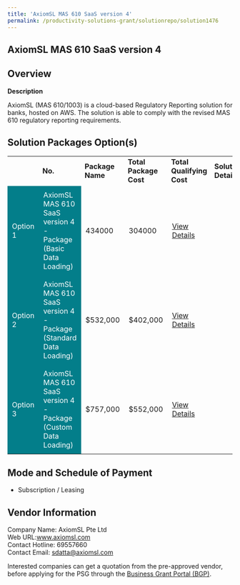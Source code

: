 ```yaml
---
title: 'AxiomSL MAS 610 SaaS version 4'
permalink: /productivity-solutions-grant/solutionrepo/solution1476
---
```


## AxiomSL MAS 610 SaaS version 4

## Overview

**Description**

AxiomSL (MAS 610/1003) is a cloud-based Regulatory Reporting solution for banks, hosted on AWS. The solution is able to comply with the revised MAS 610 regulatory reporting requirements. 

## Solution Packages Option(s)

<table>
<th>
<td><b>No.</b></td>
<td><b>Package Name</b></td>
<td><b>Total Package Cost</b></td>
<td><b>Total Qualifying Cost</b></td>
<td><b>Solution Details</b></td>
</th>
<tr>
<td style='padding: 10px; background-color: #037E8A; color: #FFFFFF;'>Option 1</td>
<td style='padding: 10px; background-color: #037E8A; color: #FFFFFF;'>AxiomSL MAS 610 SaaS version 4 - Package (Basic Data Loading)</td>
<td style='padding: 10px;'>434000</td>
<td style='padding: 10px;'>304000</td>
<td style='padding: 10px;'><a href='https://www.gobusiness.gov.sg/images/psg/Desensitised_AxiomSL_Annex_3_Part_1.pdf' target='_blank'>View Details</a></td>
</tr>
<tr>
<td style='padding: 10px; background-color: #037E8A; color: #FFFFFF;'>Option 2</td>
<td style='padding: 10px; background-color: #037E8A; color: #FFFFFF;'>AxiomSL MAS 610 SaaS version 4 - Package (Standard Data Loading)</td>
<td style='padding: 10px;'>$532,000</td>
<td style='padding: 10px;'>$402,000</td>
<td style='padding: 10px;'><a href='https://www.gobusiness.gov.sg/images/psg/Desensitised_AxiomSL_Annex_3_Part_2.pdf' target='_blank'>View Details</a></td>
</tr>
<tr>
<td style='padding: 10px; background-color: #037E8A; color: #FFFFFF;'>Option 3</td>
<td style='padding: 10px; background-color: #037E8A; color: #FFFFFF;'>AxiomSL MAS 610 SaaS version 4 - Package (Custom Data Loading)</td>
<td style='padding: 10px;'>$757,000</td>
<td style='padding: 10px;'>$552,000</td>
<td style='padding: 10px;'><a href='https://www.gobusiness.gov.sg/images/psg/Desensitised_AxiomSL_Annex_3_Part_3.pdf' target='_blank'>View Details</a></td>
</tr>
</table>

## Mode and Schedule of Payment

 - Subscription / Leasing

## Vendor Information

 Company Name: AxiomSL Pte Ltd<br>Web URL:www.axiomsl.com<br>Contact Hotline: 69557660<br>Contact Email: sdatta@axiomsl.com<br>

Interested companies can get a quotation from the pre-approved vendor, before applying for the PSG through the <a href='https://www.businessgrants.gov.sg/' target='_blank' rel='noopener'>Business Grant Portal (BGP)</a>.

<script src="/jquery/resize-tables.js"></script>
